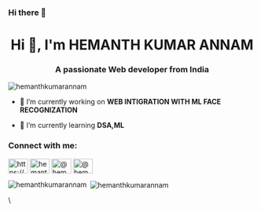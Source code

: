 ### Hi there 👋

<h1 align="center">Hi 👋, I'm HEMANTH KUMAR ANNAM</h1>
<h3 align="center">A passionate Web developer from India</h3>

<p align="left"> <img src="https://komarev.com/ghpvc/?username=hemanthkumarannam&label=Profile%20views&color=0e75b6&style=flat" alt="hemanthkumarannam" /> </p>

- 🔭 I’m currently working on **WEB INTIGRATION WITH ML FACE RECOGNIZATION**

- 🌱 I’m currently learning **DSA,ML**

<h3 align="left">Connect with me:</h3>
<p align="left">
<a href="https://linkedin.com/in/https://www.linkedin.com/in/hemanth-kumar-123654230?utm_source=share&utm_campaign=share_via&utm_content=profile&utm_medium=android_app" target="blank"><img align="center" src="https://raw.githubusercontent.com/rahuldkjain/github-profile-readme-generator/master/src/images/icons/Social/linked-in-alt.svg" alt="https://www.linkedin.com/in/hemanth-kumar-123654230?utm_source=share&utm_campaign=share_via&utm_content=profile&utm_medium=android_app" height="30" width="40" /></a>
<a href="https://instagram.com/hemanthkumar.2004" target="blank"><img align="center" src="https://raw.githubusercontent.com/rahuldkjain/github-profile-readme-generator/master/src/images/icons/Social/instagram.svg" alt="hemanthkumar.2004" height="30" width="40" /></a>
<a href="https://www.youtube.com/c/@hemanthkumar2926" target="blank"><img align="center" src="https://raw.githubusercontent.com/rahuldkjain/github-profile-readme-generator/master/src/images/icons/Social/youtube.svg" alt="@hemanthkumar2926" height="30" width="40" /></a>
<a href="https://www.hackerrank.com/@hemanthkumar3121" target="blank"><img align="center" src="https://raw.githubusercontent.com/rahuldkjain/github-profile-readme-generator/master/src/images/icons/Social/hackerrank.svg" alt="@hemanthkumar3121" height="30" width="40" /></a>
</p>

<p><img align="left" src="https://github-readme-stats.vercel.app/api/top-langs?username=hemanthkumarannam&show_icons=true&locale=en&layout=compact" alt="hemanthkumarannam" /></p>

<p>&nbsp;<img align="center" src="https://github-readme-stats.vercel.app/api?username=hemanthkumarannam&show_icons=true&locale=en" alt="hemanthkumarannam" /></p>
\
